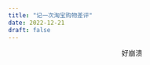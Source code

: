 ```yaml
---
title: "记一次淘宝购物差评"
date: 2022-12-21
draft: false
---
```

<div style="text-align:center">好崩溃</div>


